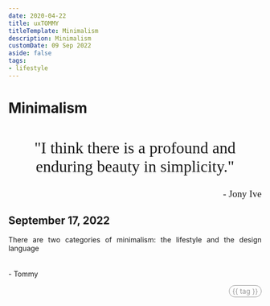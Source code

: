 ```yaml
---
date: 2020-04-22
title: uxTOMMY
titleTemplate: Minimalism
description: Minimalism
customDate: 09 Sep 2022
aside: false
tags:
- lifestyle
---
```


<h1>Minimalism</h1>

<span id="quote">"I think there is a profound and enduring beauty in simplicity."</span>
<span id="quoteBy">- Jony Ive</span>

<h2>September 17, 2022</h2>

<p>
    There are two categories of minimalism: the lifestyle and the design language
    <br><br><br>
    - Tommy
</p>

<div v-for="blog in blogs">
    <span id="tags" v-if="blog.basename == '2020-04-22'">
        <span id="tagPills" v-for="tag in blog.tags">
            {{ tag }}
        </span>
    </span>
</div>

<style scoped>
img {
    margin: 0 auto;
}
p {
    text-align: justify;
}

#quote {
    text-align: center;
    display: block;
    font-size: 2rem;
    font-family: "Century_Gothic";
    line-height: 2.3rem;
    padding: 5% 10%;
}
#quoteBy {
    display: flex;
    justify-content: flex-end;
    font-size: 1.2rem;
    font-family: "Century_Gothic";
}

#tags {
    display: flex;
    justify-content: end;
}
#tagPills {
    color: #999;
    font-size: .85rem;
    border: 1px #999 solid;
    border-radius: 1rem;
    padding: 3px 6px;
    margin-left: 4px;
}
</style>

<script>
export default {
    data() {
        return {
            blogs: <!--@include: ../blogs-metadata.json-->
        }
    }
}
</script>